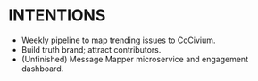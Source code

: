# INTENTIONS
- Weekly pipeline to map trending issues to CoCivium.
- Build truth brand; attract contributors.
- (Unfinished) Message Mapper microservice and engagement dashboard.
